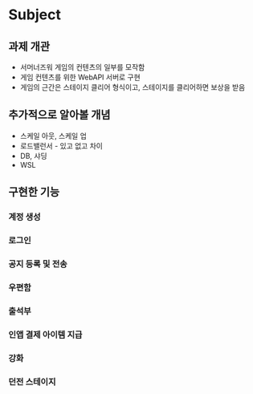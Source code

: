 # Subject

## 과제 개관
* 서머너즈워 게임의 컨텐츠의 일부를 모작함
* 게임 컨텐츠를 위한 WebAPI 서버로 구현
* 게임의 근간은 스테이지 클리어 형식이고, 스테이지를 클리어하면 보상을 받음

## 추가적으로 알아볼 개념
* 스케일 아웃, 스케일 업
* 로드밸런서 - 있고 없고 차이
* DB, 샤딩
* WSL

## 구현한 기능
### 계정 생성
### 로그인
### 공지 등록 및 전송
### 우편함
### 출석부
### 인앱 결제 아이템 지급
### 강화
### 던전 스테이지